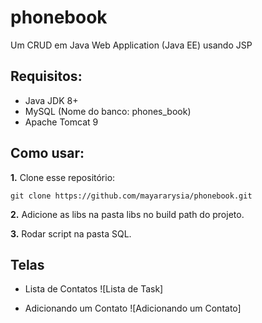 # phonebook

Um CRUD em Java Web Application (Java EE) usando JSP

## Requisitos:

- Java JDK 8+
- MySQL (Nome do banco: phones_book)
- Apache Tomcat 9


## Como usar:

**1.** Clone esse repositório:

```
git clone https://github.com/mayararysia/phonebook.git
```

**2.**  Adicione as libs na pasta libs no build path do projeto.

**3.** Rodar script na pasta SQL.

## Telas

- Lista de Contatos
![Lista de Task]

- Adicionando um Contato
![Adicionando um Contato]




